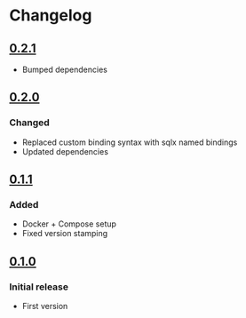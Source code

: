 # Changelog

## [0.2.1]

- Bumped dependencies

## [0.2.0]
### Changed
- Replaced custom binding syntax with sqlx named bindings
- Updated dependencies

## [0.1.1]
### Added
- Docker + Compose setup
- Fixed version stamping

## [0.1.0]
### Initial release
- First version

[0.2.1]: https://github.com/erkkah/letarette.sql/compare/v0.2.0...v0.2.1
[0.2.0]: https://github.com/erkkah/letarette.sql/compare/v0.1.1...v0.2.0
[0.1.1]: https://github.com/erkkah/letarette.sql/compare/v0.1.0...v0.1.1
[0.1.0]: https://github.com/erkkah/letarette.sql/releases/tag/v0.1.0
